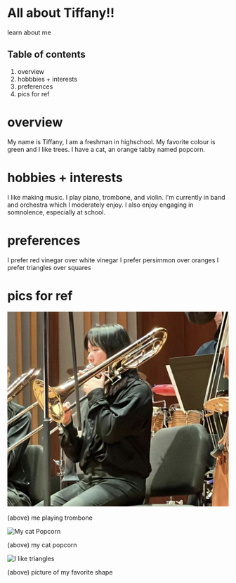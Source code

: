 ---
---

# All about Tiffany!!
learn about me

## Table of contents
1. overview
2. hobbbies + interests
3. preferences
4. pics for ref

# overview
My name is Tiffany, I am a freshman in highschool. My favorite colour is green and I like trees. I have a cat, an orange tabby named popcorn. 

# hobbies + interests
I like making music. I play piano, trombone, and violin. I'm currently in band and orchestra which I moderately enjoy.
I also enjoy engaging in somnolence, especially at school.

# preferences
I prefer red vinegar over white vinegar
I prefer persimmon over oranges
I prefer triangles over squares

# pics for ref

<img src="image-1.png" alt="Me playing trombone">

(above) me playing trombone

![My cat Popcorn](image.png)

(above) my cat popcorn

![I like triangles](https://camo.githubusercontent.com/ea85ae4c8814e620643085b377977cc4b8c7bdcb51787d440b1318c7917d34da/68747470733a2f2f7374617469632e77696b69612e6e6f636f6f6b69652e6e65742f756e616e797468696e672f696d616765732f362f36332f547269616e676c652e706e672f7265766973696f6e2f6c61746573742f7363616c652d746f2d77696474682d646f776e2f323030303f63623d3230323230353033313830373536)

(above) picture of my favorite shape



